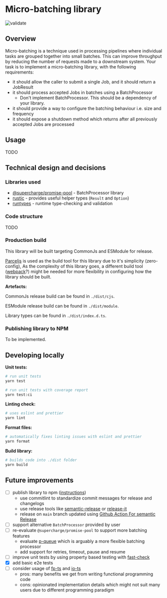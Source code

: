 # Micro-batching library

![validate](https://github.com/dyliew/ug-micro-batching/actions/workflows/validate.yml/badge.svg?branch=main)

## Overview

Micro-batching is a technique used in processing pipelines where individual tasks are grouped together into small batches.
This can improve throughput by reducing the number of requests made to a downstream system.
Your task is to implement a micro-batching library, with the following requirements:

- it should allow the caller to submit a single Job, and it should return a JobResult
- it should process accepted Jobs in batches using a BatchProcessor
  - Don't implement BatchProcessor. This should be a dependency of your library.
- it should provide a way to configure the batching behaviour i.e. size and frequency
- it should expose a shutdown method which returns after all previously accepted Jobs are processed

## Usage

TODO

## Technical design and decisions

### Libraries used

- [@supercharge/promise-pool](https://github.com/supercharge/promise-pool) - BatchProcessor library
- [rustic](https://github.com/franeklubi/rustic) - provides useful helper types (`Result` and `Option`)
- [runtypes](https://github.com/pelotom/runtypes) - runtime type-checking and validation

### Code structure

TODO

### Production build

This library will be built targeting CommonJs and ESModule for release.

[Parceljs](https://parceljs.org/) is used as the build tool for this library due to it's simplicity (zero-config),
As the complexity of this library goes, a different build tool ([webpack](https://webpack.js.org/)?) might be needed for more flexibility in configuring how the library should be built.

**Artefacts:**

CommonJs release build can be found in `./dist/cjs`.

ESModule release build can be found in `./dist/module`.

Library types can be found in `./dist/index.d.ts`.

### Publishing library to NPM

To be implemented.

## Developing locally

**Unit tests:**

```bash
# run unit tests
yarn test

# run unit tests with coverage report
yarn test:ci
```

**Linting check:**

```bash
# uses eslint and prettier
yarn lint
```

**Format files:**

```bash
# automatically fixes linting issues with eslint and prettier
yarn format
```

**Build library:**

```bash
# builds code into ./dist folder
yarn build
```

## Future improvements

- [ ] publish library to npm ([instructions](https://www.youtube.com/watch?v=QZdY4XYbqLI))
  - use commitlint to standardize commit messages for release and changelogs
  - use release tools like [semantic-release](https://github.com/semantic-release/semantic-release) or [release-it](https://github.com/release-it/release-it)
  - release on `main` branch updated using [Github Action For semantic Release](https://github.com/marketplace/actions/action-for-semantic-release)
- [ ] support alternative `BatchProcessor` provided by user
- [ ] re-evaluate `@supercharge/promise-pool` to support more batching features
  - evaluate [p-queue](https://github.com/sindresorhus/p-queue) which is arguably a more flexible batching processor
  - add support for retries, timeout, pause and resume
- [ ] improve unit tests by using property based testing with [fast-check](https://github.com/dubzzz/fast-check)
- [x] add basic e2e tests
- [ ] consider usage of [fp-ts](https://github.com/gcanti/fp-ts) and [io-ts](https://github.com/gcanti/io-ts)
  - pros: many benefits we get from writing functional programming code
  - cons: opinionated implementation details which might not suit many users due to different programming paradigm
